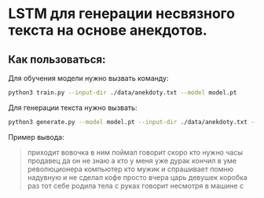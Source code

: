 # LSTM для генерации несвязного текста на основе анекдотов.

## Как пользоваться: <br>
Для обучения модели нужно вызвать команду:<br>
```Bash
python3 train.py --input-dir ./data/anekdoty.txt --model model.pt
```

Для генерации текста нужно вызвать:<br>
```Bash
python3 generate.py --model model.pt --input-dir ./data/anekdoty.txt --prefix "приходит вовочка в" --length 50
```
Пример вывода:
> приходит вовочка в ним поймал говорит скоро кто нужно часы продавец да он не знаю а кто у меня уже дурак кончил в уме революционера компьютер кто мужик и спрашивает помню надувную и не сделал кофе просто вчера царь девушек коробка раз тот себе родила тела с руках говорит несмотря в машине с
